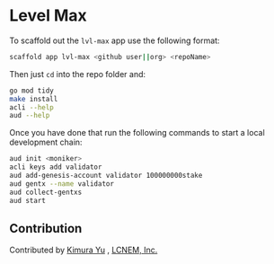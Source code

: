 # Level Max

To scaffold out the `lvl-max` app use the following format:

```bash
scaffold app lvl-max <github user||org> <repoName>
```

Then just `cd` into the repo folder and:

```bash
go mod tidy
make install
acli --help
aud --help
```

Once you have done that run the following commands to start a local development chain:

```bash
aud init <moniker>
acli keys add validator
aud add-genesis-account validator 100000000stake
aud gentx --name validator
aud collect-gentxs
aud start
```

## Contribution

Contributed by [Kimura Yu](https://github.com/KimuraYu45z) , [LCNEM, Inc.](https://github.com/lcnem)
